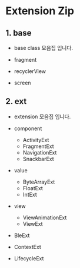 # Extension Zip

## 1. base
- base class 모음집 입니다. 

- fragment
- recyclerView
- screen

## 2. ext
- extension 모음집 입니다.

- component
  - ActivityExt
  - FragmentExt
  - NavigationExt
  - SnackbarExt
- value
  - ByteArrayExt
  - FloatExt
  - IntExt
- view
  - ViewAnimationExt
  - ViewExt
- BleExt
- ContextExt
- LifecycleExt
